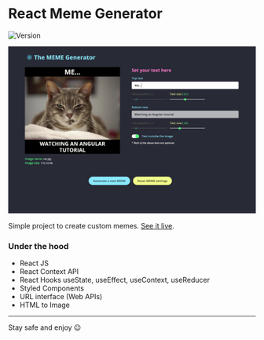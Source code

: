 # React Meme Generator

![Version](https://img.shields.io/badge/version-1.0.4-success)

![App Screen](./src/assets/app-screen.png)

Simple project to create custom memes. [See it live](https://pd-meme-generator.netlify.app/).

### Under the hood

- React JS
- React Context API
- React Hooks useState, useEffect, useContext, useReducer
- Styled Components
- URL interface (Web APIs)
- HTML to Image

---

Stay safe and enjoy 😉
